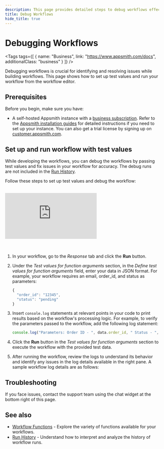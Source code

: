 ```yaml
---
description: This page provides detailed steps to debug workflows effectively using test values and logs.
title: Debug Workflows
hide_title: true
---
```


<!-- vale off -->

<div class="tag-wrapper">
 <h1>Debugging Workflows</h1>

<Tags
tags={[
  { name: "Business", link: "https://www.appsmith.com/docs", additionalClass: "business" }
]}
/>

</div>

<!-- vale on -->

Debugging workflows is crucial for identifying and resolving issues while building workflows. This page shows how to set up test values and run your workflow from the workflow editor.

## Prerequisites

Before you begin, make sure you have:

- A self-hosted Appsmith instance with a [business subscription](https://www.appsmith.com/pricing). Refer to the [Appsmith installation guides](/getting-started/setup/installation-guides) for detailed instructions if you need to set up your instance. You can also get a trial license by signing up on [customer.appsmith.com](https://customer.appsmith.com/).

## Set up and run workflow with test values

While developing the workflows, you can debug the workflows by passing test values and fix issues in your workflow for accuracy. The debug runs are not included in the [Run History](/workflows/reference/run-history).

Follow these steps to set up test values and debug the workflow:

<br/>
<div style={{ position: "relative", paddingBottom: "calc(50.520833333333336% + 41px)", height: "0", width: "100%" }}>
    <iframe src="https://demo.arcade.software/rCIbiKPeSjXvc5O3cSF5?embed" frameborder="0" loading="lazy" webkitallowfullscreen mozallowfullscreen allowfullscreen style={{ position: "absolute", top: "0", left: "0", width: "100%", height: "100%", colorScheme: "light" }} title="Appsmith | Debug Workflow">
    </iframe>
</div>
<br/><br/>

1. In your workflow, go to the *Response* tab and click the **Run** button.
2. Under the *Test values for function arguments* section, in the *Define test values for function arguments* field, enter your data in JSON format. For example, your workflow requires an email, order_id, and status as parameters:

    ```javascript
    {
      "order_id": "12345",
      "status": "pending"
    }
    ```

3. Insert `console.log` statements at relevant points in your code to print results based on the workflow's processing logic. For example, to verify the parameters passed to the workflow, add the following log statement:

    ```javascript
    console.log("Parameters: Order ID - ", data.order_id, " Status - ", data.status);
    ```

4. Click the **Run** button in the *Test values for function arguments* section to execute the workflow with the provided test data.

5. After running the workflow, review the logs to understand its behavior and identify any issues in the log details available in the right pane. A sample workflow log details are as follows:

   <ZoomImage src=" /img/workflows-log-details.png" alt="Workflow Log Details" caption="Workflow Log Details" />

## Troubleshooting

If you face issues, contact the support team using the chat widget at the bottom right of this page.

## See also

* [Workflow Functions](/workflows/reference/workflow-functions) - Explore the variety of functions available for your workflows.
* [Run History](/workflows/reference/run-history) - Understand how to interpret and analyze the history of workflow runs.